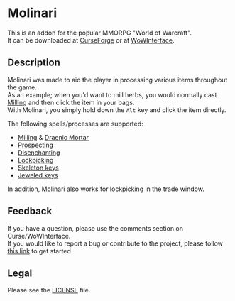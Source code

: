 # Molinari

This is an addon for the popular MMORPG "World of Warcraft".  
It can be downloaded at [CurseForge](https://www.curseforge.com/wow/addons/molinari) or at [WoWInterface](//wowinterface.com/downloads/info13188).

## Description

Molinari was made to aid the player in processing various items throughout the game.  
As an example; when you'd want to mill herbs, you would normally cast [Milling](//wowhead.com/spell=51005) and then click the item in your bags.  
With Molinari, you simply hold down the `Alt` key and click the item directly.

The following spells/processes are supported:

- [Milling](//wowhead.com/spell=51005) & [Draenic Mortar](//wowhead.com/item=114942)
- [Prospecting](//wowhead.com/spell=31252)
- [Disenchanting](//wowhead.com/spell=13262)
- [Lockpicking](http://www.wowhead.com/spell=1804)
- [Skeleton keys](http://www.wowhead.com/items/name:key?filter=86;2;0)
- [Jeweled keys](http://www.wowhead.com/items/name:lock?filter=86;7;0)

In addition, Molinari also works for lockpicking in the trade window.

## Feedback

If you have a question, please use the comments section on Curse/WoWInterface.  
If you would like to report a bug or contribute to the project, please follow [this link](//github.com/p3lim-wow/Molinari/issues?q=) to get started.

## Legal

Please see the [LICENSE](//github.com/p3lim-wow/Molinari/blob/master/LICENSE.txt) file.

